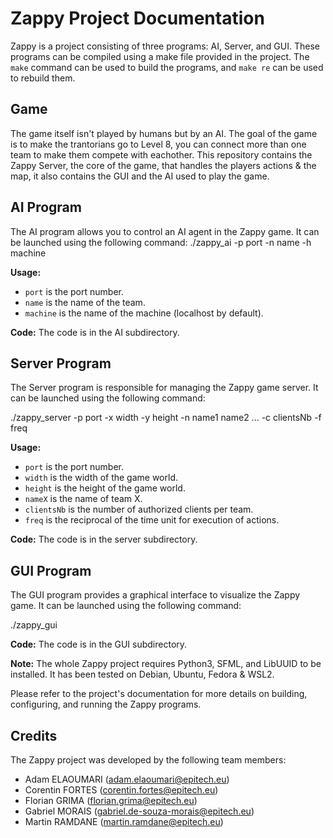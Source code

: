 # Zappy Project Documentation

Zappy is a project consisting of three programs: AI, Server, and GUI. These programs can be compiled using a make file provided in the project. The `make` command can be used to build the programs, and `make re` can be used to rebuild them.

## Game
The game itself isn't played by humans but by an AI. The goal of the game is to make the trantorians go to Level 8, you can connect more than one team to make them compete with eachother. This repository contains the Zappy Server, the core of the game, that handles the players actions & the map, it also contains the GUI and the AI used to play the game.

## AI Program

The AI program allows you to control an AI agent in the Zappy game. It can be launched using the following command:
./zappy_ai -p port -n name -h machine

**Usage:**
- `port` is the port number.
- `name` is the name of the team.
- `machine` is the name of the machine (localhost by default).

**Code:**
The code is in the AI subdirectory.

## Server Program

The Server program is responsible for managing the Zappy game server. It can be launched using the following command:

./zappy_server -p port -x width -y height -n name1 name2 ... -c clientsNb -f freq


**Usage:**
- `port` is the port number.
- `width` is the width of the game world.
- `height` is the height of the game world.
- `nameX` is the name of team X.
- `clientsNb` is the number of authorized clients per team.
- `freq` is the reciprocal of the time unit for execution of actions.

**Code:**
The code is in the server subdirectory.

## GUI Program

The GUI program provides a graphical interface to visualize the Zappy game. It can be launched using the following command:

./zappy_gui

**Code:**
The code is in the GUI subdirectory.

**Note:** The whole Zappy project requires Python3, SFML, and LibUUID to be installed. It has been tested on Debian, Ubuntu, Fedora & WSL2.

Please refer to the project's documentation for more details on building, configuring, and running the Zappy programs.

## Credits

The Zappy project was developed by the following team members:

- Adam ELAOUMARI (adam.elaoumari@epitech.eu)
- Corentin FORTES (corentin.fortes@epitech.eu)
- Florian GRIMA (florian.grima@epitech.eu)
- Gabriel MORAIS (gabriel.de-souza-morais@epitech.eu)
- Martin RAMDANE (martin.ramdane@epitech.eu)
